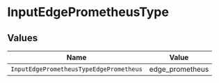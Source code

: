 # InputEdgePrometheusType


## Values

| Name                                    | Value                                   |
| --------------------------------------- | --------------------------------------- |
| `InputEdgePrometheusTypeEdgePrometheus` | edge_prometheus                         |